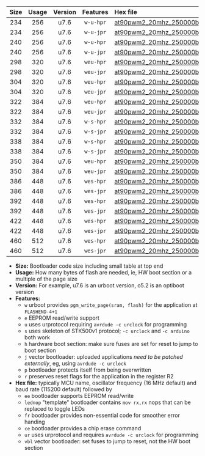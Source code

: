 |Size|Usage|Version|Features|Hex file|
|:-:|:-:|:-:|:-:|:--|
|234|256|u7.6|`w-u-hpr`|[at90pwm2_20mhz_250000bps_ur.hex](https://raw.githubusercontent.com/stefanrueger/urboot/main/bootloaders/at90pwm2/fcpu_20mhz/250000_bps/at90pwm2_20mhz_250000bps_ur.hex)|
|234|256|u7.6|`w-u-jpr`|[at90pwm2_20mhz_250000bps_ur_vbl.hex](https://raw.githubusercontent.com/stefanrueger/urboot/main/bootloaders/at90pwm2/fcpu_20mhz/250000_bps/at90pwm2_20mhz_250000bps_ur_vbl.hex)|
|240|256|u7.6|`w-u-hpr`|[at90pwm2_20mhz_250000bps_lednop_ur.hex](https://raw.githubusercontent.com/stefanrueger/urboot/main/bootloaders/at90pwm2/fcpu_20mhz/250000_bps/at90pwm2_20mhz_250000bps_lednop_ur.hex)|
|240|256|u7.6|`w-u-jpr`|[at90pwm2_20mhz_250000bps_lednop_ur_vbl.hex](https://raw.githubusercontent.com/stefanrueger/urboot/main/bootloaders/at90pwm2/fcpu_20mhz/250000_bps/at90pwm2_20mhz_250000bps_lednop_ur_vbl.hex)|
|298|320|u7.6|`weu-hpr`|[at90pwm2_20mhz_250000bps_ee_ur.hex](https://raw.githubusercontent.com/stefanrueger/urboot/main/bootloaders/at90pwm2/fcpu_20mhz/250000_bps/at90pwm2_20mhz_250000bps_ee_ur.hex)|
|298|320|u7.6|`weu-jpr`|[at90pwm2_20mhz_250000bps_ee_ur_vbl.hex](https://raw.githubusercontent.com/stefanrueger/urboot/main/bootloaders/at90pwm2/fcpu_20mhz/250000_bps/at90pwm2_20mhz_250000bps_ee_ur_vbl.hex)|
|304|320|u7.6|`weu-hpr`|[at90pwm2_20mhz_250000bps_ee_lednop_ur.hex](https://raw.githubusercontent.com/stefanrueger/urboot/main/bootloaders/at90pwm2/fcpu_20mhz/250000_bps/at90pwm2_20mhz_250000bps_ee_lednop_ur.hex)|
|304|320|u7.6|`weu-jpr`|[at90pwm2_20mhz_250000bps_ee_lednop_ur_vbl.hex](https://raw.githubusercontent.com/stefanrueger/urboot/main/bootloaders/at90pwm2/fcpu_20mhz/250000_bps/at90pwm2_20mhz_250000bps_ee_lednop_ur_vbl.hex)|
|322|384|u7.6|`weu-hpr`|[at90pwm2_20mhz_250000bps_ee_lednop_fr_ur.hex](https://raw.githubusercontent.com/stefanrueger/urboot/main/bootloaders/at90pwm2/fcpu_20mhz/250000_bps/at90pwm2_20mhz_250000bps_ee_lednop_fr_ur.hex)|
|322|384|u7.6|`weu-jpr`|[at90pwm2_20mhz_250000bps_ee_lednop_fr_ur_vbl.hex](https://raw.githubusercontent.com/stefanrueger/urboot/main/bootloaders/at90pwm2/fcpu_20mhz/250000_bps/at90pwm2_20mhz_250000bps_ee_lednop_fr_ur_vbl.hex)|
|332|384|u7.6|`w-s-hpr`|[at90pwm2_20mhz_250000bps.hex](https://raw.githubusercontent.com/stefanrueger/urboot/main/bootloaders/at90pwm2/fcpu_20mhz/250000_bps/at90pwm2_20mhz_250000bps.hex)|
|332|384|u7.6|`w-s-jpr`|[at90pwm2_20mhz_250000bps_vbl.hex](https://raw.githubusercontent.com/stefanrueger/urboot/main/bootloaders/at90pwm2/fcpu_20mhz/250000_bps/at90pwm2_20mhz_250000bps_vbl.hex)|
|338|384|u7.6|`w-s-hpr`|[at90pwm2_20mhz_250000bps_lednop.hex](https://raw.githubusercontent.com/stefanrueger/urboot/main/bootloaders/at90pwm2/fcpu_20mhz/250000_bps/at90pwm2_20mhz_250000bps_lednop.hex)|
|338|384|u7.6|`w-s-jpr`|[at90pwm2_20mhz_250000bps_lednop_vbl.hex](https://raw.githubusercontent.com/stefanrueger/urboot/main/bootloaders/at90pwm2/fcpu_20mhz/250000_bps/at90pwm2_20mhz_250000bps_lednop_vbl.hex)|
|350|384|u7.6|`weu-hpr`|[at90pwm2_20mhz_250000bps_ee_lednop_fr_ce_ur.hex](https://raw.githubusercontent.com/stefanrueger/urboot/main/bootloaders/at90pwm2/fcpu_20mhz/250000_bps/at90pwm2_20mhz_250000bps_ee_lednop_fr_ce_ur.hex)|
|350|384|u7.6|`weu-jpr`|[at90pwm2_20mhz_250000bps_ee_lednop_fr_ce_ur_vbl.hex](https://raw.githubusercontent.com/stefanrueger/urboot/main/bootloaders/at90pwm2/fcpu_20mhz/250000_bps/at90pwm2_20mhz_250000bps_ee_lednop_fr_ce_ur_vbl.hex)|
|386|448|u7.6|`wes-hpr`|[at90pwm2_20mhz_250000bps_ee.hex](https://raw.githubusercontent.com/stefanrueger/urboot/main/bootloaders/at90pwm2/fcpu_20mhz/250000_bps/at90pwm2_20mhz_250000bps_ee.hex)|
|386|448|u7.6|`wes-jpr`|[at90pwm2_20mhz_250000bps_ee_vbl.hex](https://raw.githubusercontent.com/stefanrueger/urboot/main/bootloaders/at90pwm2/fcpu_20mhz/250000_bps/at90pwm2_20mhz_250000bps_ee_vbl.hex)|
|392|448|u7.6|`wes-hpr`|[at90pwm2_20mhz_250000bps_ee_lednop.hex](https://raw.githubusercontent.com/stefanrueger/urboot/main/bootloaders/at90pwm2/fcpu_20mhz/250000_bps/at90pwm2_20mhz_250000bps_ee_lednop.hex)|
|392|448|u7.6|`wes-jpr`|[at90pwm2_20mhz_250000bps_ee_lednop_vbl.hex](https://raw.githubusercontent.com/stefanrueger/urboot/main/bootloaders/at90pwm2/fcpu_20mhz/250000_bps/at90pwm2_20mhz_250000bps_ee_lednop_vbl.hex)|
|422|448|u7.6|`wes-hpr`|[at90pwm2_20mhz_250000bps_ee_lednop_fr.hex](https://raw.githubusercontent.com/stefanrueger/urboot/main/bootloaders/at90pwm2/fcpu_20mhz/250000_bps/at90pwm2_20mhz_250000bps_ee_lednop_fr.hex)|
|422|448|u7.6|`wes-jpr`|[at90pwm2_20mhz_250000bps_ee_lednop_fr_vbl.hex](https://raw.githubusercontent.com/stefanrueger/urboot/main/bootloaders/at90pwm2/fcpu_20mhz/250000_bps/at90pwm2_20mhz_250000bps_ee_lednop_fr_vbl.hex)|
|460|512|u7.6|`wes-hpr`|[at90pwm2_20mhz_250000bps_ee_lednop_fr_ce.hex](https://raw.githubusercontent.com/stefanrueger/urboot/main/bootloaders/at90pwm2/fcpu_20mhz/250000_bps/at90pwm2_20mhz_250000bps_ee_lednop_fr_ce.hex)|
|460|512|u7.6|`wes-jpr`|[at90pwm2_20mhz_250000bps_ee_lednop_fr_ce_vbl.hex](https://raw.githubusercontent.com/stefanrueger/urboot/main/bootloaders/at90pwm2/fcpu_20mhz/250000_bps/at90pwm2_20mhz_250000bps_ee_lednop_fr_ce_vbl.hex)|

- **Size:** Bootloader code size including small table at top end
- **Usage:** How many bytes of flash are needed, ie, HW boot section or a multiple of the page size
- **Version:** For example, u7.6 is an urboot version, o5.2 is an optiboot version
- **Features:**
  + `w` urboot provides `pgm_write_page(sram, flash)` for the application at `FLASHEND-4+1`
  + `e` EEPROM read/write support
  + `u` uses urprotocol requiring `avrdude -c urclock` for programming
  + `s` uses skeleton of STK500v1 protocol; `-c urclock` and `-c arduino` both work
  + `h` hardware boot section: make sure fuses are set for reset to jump to boot section
  + `j` vector bootloader: uploaded applications *need to be patched externally*, eg, using `avrdude -c urclock`
  + `p` bootloader protects itself from being overwritten
  + `r` preserves reset flags for the application in the register R2
- **Hex file:** typically MCU name, oscillator frequency (16 MHz default) and baud rate (115200 default) followed by
  + `ee` bootloader supports EEPROM read/write
  + `lednop` "template" bootloader contains `mov rx,rx` nops that can be replaced to toggle LEDs
  + `fr` bootloader provides non-essential code for smoother error handing
  + `ce` bootloader provides a chip erase command
  + `ur` uses urprotocol and requires `avrdude -c urclock` for programming
  + `vbl` vector bootloader: set fuses to jump to reset, not the HW boot section
